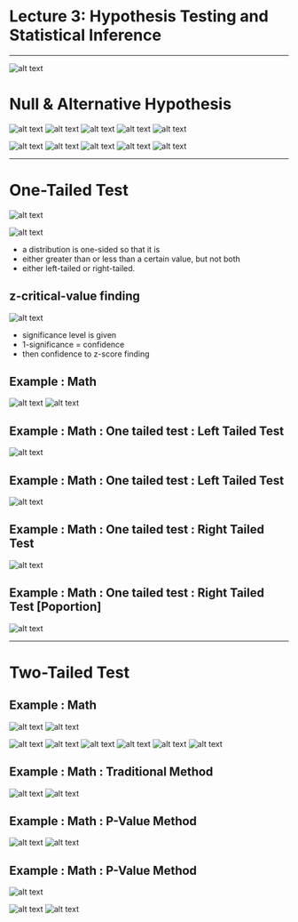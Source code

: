 # Lecture 3: Hypothesis Testing and Statistical Inference
---


![alt text](assets/hypothesis.png)

# Null & Alternative Hypothesis

![alt text](assets/null_and_alternative_hypothesis.png)
![alt text](assets/null_and_alternative_hypothesis_2.png)
![alt text](assets/null_and_alternative_hypothesis_3.png)
![alt text](assets/null_and_alternative_hypothesis_4.png)
![alt text](assets/null_and_alternative_hypothesis_6.png)

![alt text](assets/null_and_alternative_hypothesis_7.png)
![alt text](assets/null_and_alternative_hypothesis_8.png)
![alt text](assets/null_and_alternative_hypothesis_9.png)
![alt text](assets/null_and_alternative_hypothesis_10.png)
![alt text](assets/null_and_alternative_hypothesis_11.png)


---
# One-Tailed Test

![alt text](assets/one_tailed_test_formula.png)

![alt text](assets/one_tailed_test.png)

- a distribution is one-sided so that it is
- either greater than or less than a certain value, but not both
- either left-tailed or right-tailed.

## z-critical-value finding
![alt text](assets/z-critical-value.png)
- significance level is given
- 1-significance  = confidence
- then confidence to z-score finding

## Example : Math
![alt text](assets/one_tailed_test1_1.png)
![alt text](assets/one_tailed_test1_2.png)

## Example : Math : One tailed test : Left Tailed Test
![alt text](assets/one_tailed_test1_math.png)

## Example : Math : One tailed test : Left Tailed Test
![alt text](assets/one_tailed_test_left_tailed_test_math.png)


## Example : Math : One tailed test : Right Tailed Test
![alt text](assets/one_tailed_test_right_tailed_test_math.png)


## Example : Math : One tailed test : Right Tailed Test [Poportion]
![alt text](assets/one_tailed_test_right_tailed_test_math_proportion.png)



---
# Two-Tailed Test

## Example : Math
![alt text](assets/two_tailed_test.png)
![alt text](assets/null_and_alternative_hypothesis_5.png)

![alt text](assets/null_and_alternative_hypothesis_7.png)
![alt text](assets/null_and_alternative_hypothesis_8.png)
![alt text](assets/null_and_alternative_hypothesis_9.png)
![alt text](assets/null_and_alternative_hypothesis_10.png)
![alt text](assets/null_and_alternative_hypothesis_11.png)
![alt text](assets/one_tailed_test_2.png)



## Example : Math : Traditional Method
![alt text](assets/two_tailed_test_m_2.png)
![alt text](assets/two_tailed_test_m_2_2.png)

## Example : Math : P-Value Method
![alt text](assets/two_tailed_test_m_3.png)
![alt text](assets/two_tailed_test_m_3_2.png)


## Example : Math : P-Value Method
![alt text](assets/two_tailed_test_m_4.png)



![alt text](assets/distribution_tables_normal_studentt_chisquared_page-0001.jpg)
![alt text](assets/distribution_tables_normal_studentt_chisquared_page-0002.jpg)
